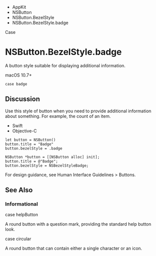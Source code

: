 

- AppKit
- NSButton
- NSButton.BezelStyle
-  NSButton.BezelStyle.badge 

Case

# NSButton.BezelStyle.badge

A button style suitable for displaying additional information.

macOS 10.7+

``` source
case badge
```

## Discussion

Use this style of button when you need to provide additional information about something. For example, the count of an item.

- Swift
- Objective-C

```
let button = NSButton()
button.title = "Badge"
button.bezelStyle = .badge
```

```
NSButton *button = [[NSButton alloc] init];
button.title = @"Badge";
button.bezelStyle = NSBezelStyleBadge;
```

For design guidance, see Human Interface Guidelines > Buttons.

## See Also

### Informational

case helpButton

A round button with a question mark, providing the standard help button look.

case circular

A round button that can contain either a single character or an icon.

